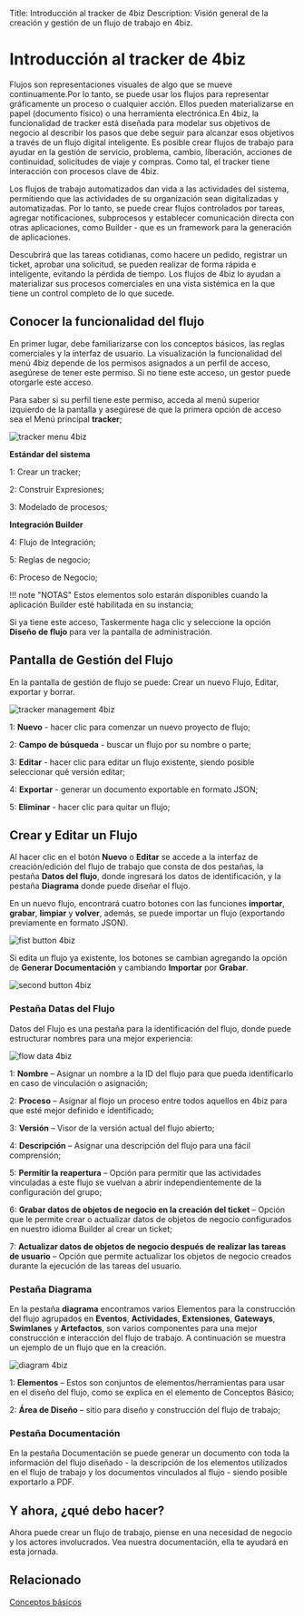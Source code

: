 Title: Introducción al tracker de 4biz
Description: Visión general de la creación y gestión de un flujo de trabajo en 4biz.

# Introducción al tracker de 4biz

Flujos son representaciones visuales de algo que se mueve continuamente.Por lo tanto, se puede usar los flujos para representar gráficamente un proceso o cualquier acción. Ellos pueden materializarse en papel (documento físico) o una herramienta electrónica.En 4biz, la funcionalidad de tracker está diseñada para modelar sus objetivos de negocio al describir los pasos que debe seguir para alcanzar esos objetivos a través de un flujo digital inteligente. Es posible crear flujos de trabajo para ayudar en la gestión de servicio, problema, cambio, liberación, acciones de continuidad, solicitudes de viaje y compras. Como tal, el tracker tiene interacción con procesos clave de 4biz.

Los flujos de trabajo automatizados dan vida a las actividades del sistema, permitiendo que las actividades de su organización sean digitalizadas y automatizadas. Por lo tanto, se puede crear flujos controlados por tareas, agregar notificaciones, subprocesos y establecer comunicación directa con otras aplicaciones, como Builder - que es un framework para la generación de aplicaciones.

Descubrirá que las tareas cotidianas, como hacere un pedido, registrar un ticket, aprobar una solicitud, se pueden realizar de forma rápida e inteligente, evitando la pérdida de tiempo. Los flujos de 4biz lo ayudan a materializar sus procesos comerciales en una vista sistémica en la que tiene un control completo de lo que sucede.

## Conocer la funcionalidad del flujo

En primer lugar, debe familiarizarse con los conceptos básicos, las reglas comerciales y la interfaz de usuario. La visualización la funcionalidad del menú 4biz depende de los permisos asignados a un perfil de acceso, asegúrese de tener este permiso. Si no tiene este acceso, un gestor puede otorgarle este acceso.

Para saber si su perfil tiene este permiso, acceda al menú superior izquierdo de la pantalla y asegúrese de que la primera opción de acceso sea el Menú principal **tracker**;


![tracker menu 4biz][1]

**Estándar del sistema**

1: Crear un tracker;

2: Construir Expresiones;

3: Modelado de procesos;

**Integración Builder**

4: Flujo de Integración;

5: Reglas de negocio;

6: Proceso de Negocio;

!!! note "NOTAS"
   Estos elementos solo estarán disponibles cuando la aplicación Builder esté habilitada en su instancia;

Si ya tiene este acceso, Taskermente haga clic y seleccione la opción **Diseño de flujo** para ver la pantalla de administración.

## Pantalla de Gestión del Flujo

En la pantalla de gestión de flujo se puede: Crear un nuevo Flujo, Editar, exportar y borrar.

![tracker management 4biz][2]

1: **Nuevo** - hacer clic para comenzar un nuevo proyecto de flujo;

2: **Campo de búsqueda** - buscar un flujo por su nombre o parte;

3: **Editar** - hacer clic para editar un flujo existente, siendo posible seleccionar qué versión editar;

4: **Exportar** - generar un documento exportable en formato JSON;

5: **Eliminar** - hacer clic para quitar un flujo;

## Crear y Editar un Flujo

Al hacer clic en el botón **Nuevo** o **Editar** se accede a la interfaz de creación/edición del flujo de trabajo que consta de dos pestañas, la pestaña **Datos del flujo**, donde ingresará los datos de identificación, y la pestaña **Diagrama** donde puede diseñar el flujo.

En un nuevo flujo, encontrará cuatro botones con las funciones **importar**, **grabar**, **limpiar** y **volver**, además, se puede importar un flujo (exportando previamente en formato JSON).

![fist button 4biz][3]

Si edita un flujo ya existente, los botones se cambian agregando la opción de **Generar Documentación** y cambiando **Importar** por **Grabar**.

![second button 4biz][4]

### Pestaña Datas del Flujo  

Datos del Flujo es una pestaña para la identificación del flujo, donde puede estructurar nombres para una mejor experiencia:

![flow data 4biz][5]

1: **Nombre** – Asignar un nombre a la ID del flujo para que pueda identificarlo en caso de vinculación o asignación;

2: **Proceso** – Asignar al flojo un proceso entre todos aquellos en 4biz para que esté mejor definido e identificado;

3: **Versión** – Visor de la versión actual del flujo abierto;

4: **Descripción** – Asignar una descripción del flujo para una fácil comprensión;

5: **Permitir la reapertura** – Opción para permitir que las actividades vinculadas a este flujo se vuelvan a abrir independientemente de la configuración del grupo;

6: **Grabar datos de objetos de negocio en la creación del ticket** – Opción que le permite crear o actualizar datos de objetos de negocio configurados en nuestro idioma Builder al crear un ticket;

7: **Actualizar datos de objetos de negocio después de realizar las tareas de usuario** – Opción que permite actualizar los objetos de negocio creados durante la ejecución de las tareas del usuario.

### Pestaña Diagrama  

En la pestaña **diagrama** encontramos varios Elementos para la construcción del flujo agrupados en **Eventos**, **Actividades**, **Extensiones**, **Gateways**, **Swimlanes** y **Artefactos**, son varios componentes para una mejor construcción e interacción del flujo de trabajo. A continuación se muestra un ejemplo de un flujo que en la creación.

![diagram 4biz][6]

1: **Elementos** – Estos son conjuntos de elementos/herramientas para usar en el diseño del flujo, como se explica en el elemento de Conceptos Básico;

2: **Área de Diseño** – sitio para diseño y construcción del flujo de trabajo;

### Pestaña Documentación

En la pestaña Documentación se puede generar un documento con toda la información del flujo diseñado - la descripción de los elementos utilizados en el flujo de trabajo y los documentos vinculados al flujo - siendo posible exportarlo a PDF.  

## Y ahora, ¿qué debo hacer?

Ahora puede crear un flujo de trabajo, piense en una necesidad de negocio y los actores involucrados. Vea nuestra documentación, ella te ayudará en esta jornada.

## Relacionado
[Conceptos básicos](https://docs.4biz.com/pt-br/4biz-helium/tracker/basic-concepts.html)

[1]:images/tracker-menu-4biz.png
[2]:images/tracker-management-4biz.png
[3]:images/fist-button-4biz.jpg
[4]:images/second-button-4biz.png
[5]:images/flow-data-4biz.png
[6]:images/diagram-4biz.png

